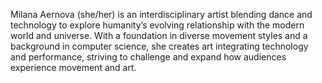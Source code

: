 Milana Aernova (she/her) is an interdisciplinary artist blending dance and technology to explore humanity’s evolving relationship with the modern world and universe. With a foundation in diverse movement styles and a background in computer science, she creates art integrating technology and performance, striving to challenge and expand how audiences experience movement and art.